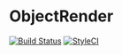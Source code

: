 ObjectRender
==================

[![Build Status](https://travis-ci.org/psiphp/object-template-bundle.svg?branch=master)](https://travis-ci.org/psiphp/object-template-bundle)
[![StyleCI](https://styleci.io/repos/<repo-id>/shield)](https://styleci.io/repos/<repo-id>)
